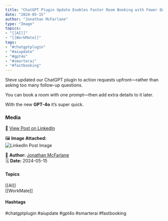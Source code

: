 ```yaml
---
title: "ChatGPT Plugin Update Enables Faster Room Booking with Fewer Queries"  
date: "2024-05-15"  
author: "Jonathan McFarlane"  
type: "Image"  
topics:  
- "[[AI]]"  
- "[[WorkMate]]"  
tags:  
- "#chatgptplugin"  
- "#aiupdate"  
- "#gpt4o"  
- "#smarterai"  
- "#fastbooking"  
---
```

Steve updated our ChatGPT plugin to action requests upfront—rather than asking too many follow-up questions.

You can book a room with one prompt—then add extra details to it later.

With the new **GPT-4o** it’s super quick.

### Media

🔗 [View Post on LinkedIn](https://www.linkedin.com/feed/update/urn:li:activity:7196653586083102721)  
  
🖼 **Image Attached:**  
![LinkedIn Post Image](https://media.licdn.com/dms/image/v2/D4E22AQH88H5UtKt7Tw/feedshare-shrink_2048_1536/feedshare-shrink_2048_1536/0/1715815921318?e=1744848000&v=beta&t=JErhk1OjTUXavuNMJmW9u43FstitTPtPnLGdJvjH3r8)  
  
👤 **Author:** [Jonathan McFarlane](https://www.linkedin.com/in/jonathanmcfarlane/)  
🗓️ **Date:** 2024-05-15

#### Topics

[[AI]]  
[[WorkMate]]  

#### Hashtags

#chatgptplugin #aiupdate #gpt4o #smarterai #fastbooking